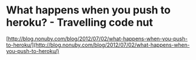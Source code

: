 <!--
id: 26431024381
link: http://tumblr.atmos.org/post/26431024381/what-happens-when-you-push-to-heroku-travelling-code
slug: what-happens-when-you-push-to-heroku-travelling-code
date: Tue Jul 03 2012 11:00:00 GMT-0700 (PDT)
publish: 2012-07-03
tags: 
title: What happens when you push to heroku? - Travelling code nut
-->


What happens when you push to heroku? - Travelling code nut
===========================================================

[http://blog.nonuby.com/blog/2012/07/02/what-happens-when-you-push-to-heroku/](http://blog.nonuby.com/blog/2012/07/02/what-happens-when-you-push-to-heroku/)

